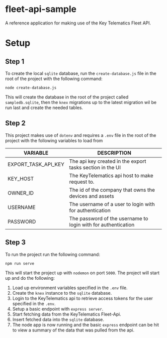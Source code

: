 # fleet-api-sample
A reference application for making use of the Key Telematics Fleet API.

# Setup

## Step 1

To create the local `sqlite` database, run the `create-database.js` file in the root of the project with the following command:
```
node create-database.js
```

This will create the database in the root of the project called `sampledb.sqlite`, then the `knex` migrations up to the latest migration wil be run last and create the needed tables.

## Step 2

This project makes use of `dotenv` and requires a `.env` file in the root of the project with the following variables to load from

| VARIABLE    | DESCRIPTION                                                                 |
|-------------|-----------------------------------------------------------------------------|
| EXPORT_TASK_API_KEY | The api key created in the export tasks section in the UI |
| KEY_HOST    | The KeyTelematics api host to make request to.                              |
| OWNER_ID    | The id of the company that owns the devices and assets                      |
| USERNAME    | The username of a user to login with for authentication                     |
| PASSWORD    | The password of the username to login with for authentication               |

## Step 3

To run the project run the following command:
```
npm run serve
```

This will start the project up with `nodemon` on port `5000`. The project will start up and do the following:

1. Load up environment variables specified in the `.env` file.
2. Create the `knex` instance to the `sqlite` database.
3. Login to the KeyTelematics api to retrieve access tokens for the user specified in the `.env`.
4. Setup a basic endpoint with `express server`. 
5. Start fetching data from the KeyTelematics Fleet-Api.
6. Insert fetched data into the `sqlite` database.
7. The node app is now running and the basic `express` endpoint can be hit to view a summary of the data that was pulled from the api.

